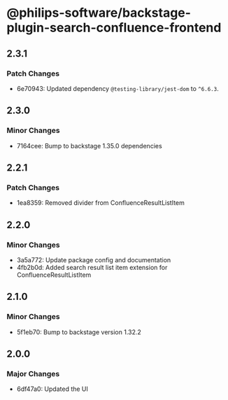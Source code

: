 # @philips-software/backstage-plugin-search-confluence-frontend

## 2.3.1

### Patch Changes

- 6e70943: Updated dependency `@testing-library/jest-dom` to `^6.6.3`.

## 2.3.0

### Minor Changes

- 7164cee: Bump to backstage 1.35.0 dependencies

## 2.2.1

### Patch Changes

- 1ea8359: Removed divider from ConfluenceResultListItem

## 2.2.0

### Minor Changes

- 3a5a772: Update package config and documentation
- 4fb2b0d: Added search result list item extension for ConfluenceResultListItem

## 2.1.0

### Minor Changes

- 5f1eb70: Bump to backstage version 1.32.2

## 2.0.0

### Major Changes

- 6df47a0: Updated the UI
